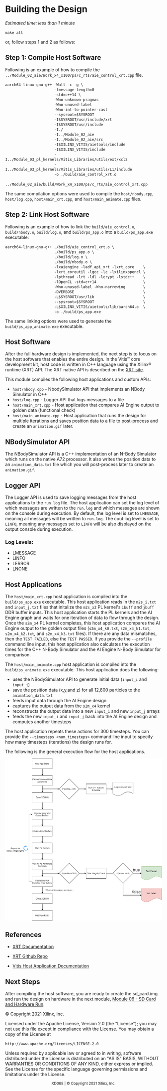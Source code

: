 # Building the Design

*Estimated time: less than 1 minute*

```
make all
```
or, follow steps 1 and 2 as follows:

## Step 1: Compile Host Software
Following is an example of how to compile the `../Module_02_aie/Work_x4_x100/ps/c_rts/aie_control_xrt.cpp` file.
```
aarch64-linux-gnu-g++ -Wall -c -g \
                      -fmessage-length=0
                      -std=c++14 \
                      -Wno-unknown-pragmas
                      -Wno-unused-label
                      -Wno-int-to-pointer-cast
                      --sysroot=$SYSROOT
                      -I$SYSROOT/usr/include/xrt
                      -I$SYSROOT/usr/include
                      -I./
                      -I../Module_02_aie
                      -I../Module_02_aie/src
                      -I$XILINX_VITIS/aietools/include
                      -I$XILINX_VITIS/include
                      -I../Module_03_pl_kernels/Vitis_Libraries/utils/ext/xcl2
                      -I../Module_03_pl_kernels/Vitis_Libraries/utils/L1/include
                      -o ./build/aie_control_xrt.o
                      ../Module_02_aie/build/Work_x4_x100/ps/c_rts/aie_control_xrt.cpp
```
The same compilation options were used to compile the `host/nbody.cpp`, `host/log.cpp`, `host/main_xrt.cpp`, and `host/main_animate.cpp` files.

## Step 2: Link Host Software
Following is an example of how to link the `build/aie_control.o`, `build/nbody.o`, `build/log.o`, and `build/ps_app.o` into a `build/ps_app.exe` executable:

```
aarch64-linux-gnu-g++ ./build/aie_control_xrt.o \
                      ./build/ps_app.o \
                      ./build/log.o \
                      ./build/nbody.o \
                      -lxaiengine -ladf_api_xrt -lxrt_core    \
                      -lxrt_coreutil -lgcc -lc -lxilinxopencl \
                      -lpthread -lrt -ldl -lcrypt -lstdc++    \
                      -lOpenCL -std=c++14                     \
                      -Wno-unused-label -Wno-narrowing        \
                      -DVERBOSE                               \
                      -L$SYSROOT/usr/lib                      \
                      --sysroot=$SYSROOT                      \  
                      -L$XILINX_VITIS/aietools/lib/aarch64.o  \
                      -o ./build/ps_app.exe
```
The same linking options were used to generate the `build/ps_app_animate.exe` executable.

## Host Software  
After the full hardware design is implemented, the next step is to focus on the host software that enables the entire design. In the Vitis™ core development kit, host code is written in C++ language using the Xilinx® runtime (XRT) API. The XRT native API is described on the [XRT site](https://xilinx.github.io/XRT/2021.1/html/xrt_native_apis.html).

This module compiles the following host applications and custom APIs:

* `host/nbody.cpp` - NbodySimulator API that implements an NBody Simulator in C++
* `host/log.cpp` - Logger API that logs messages to a file
* `host/main_xrt.cpp` - Host application that compares AI Engine output to golden data (functional check)
* `host/main_animate.cpp` - Host application that runs the design for multiple iterations and saves position data to a file to post-process and create an `animation.gif` later.

## NBodySimulator API
The NBodySimulator API is a C++ implementation of an N-Body Simulator which runs on the native A72 processor. It also writes the position data to an `animation_data.txt` file which you will post-process later to create an `animation.gif`.

## Logger API
The Logger API is used to save logging messages from the host applications to the `run.log` file. The host application can set the log level of which messages are written to the `run.log` and which messages are shown on the console during execution. By default, the log level is set to `LMESSAGE`, meaning all messages will be written to `run.log`. The cout log level is set to `LINFO`, meaning any messages set to `LINFO` will be also displayed on the output console during execution.

### Log Levels:

* LMESSAGE
* LINFO
* LERROR
* LNONE

## Host Applications
The `host/main_xrt.cpp` host application is compiled into the `build/ps_app.exe` executable. This host application reads in the `m2s_i.txt` and `input_j.txt` files that initalize the `m2s_x2` PL kernel's `ibuff` and `jbuff` DDR buffer inputs.  This host application starts the PL kernels and the AI Engine graph and waits for one iteration of data to flow through the design. Once the `s2m_x4` PL kernel completes, this host application compares the AI Engine output to the golden output files (`s2m_x4_k0.txt`, `s2m_x4_k1.txt`, `s2m_x4_k2.txt`, and `s2m_x4_k3.txt` files). If there are any data mismatches, then the `TEST FAILED`, else the `TEST PASSED`. If you provide the `--profile` command line input, this host application also calculates the execution times for the C++ N-Body Simulator and the AI Engine N-Body Simulator for comparison.

The `host/main_animate.cpp` host application is compiled into the `build/ps_animate.exe` executable. This host application does the following:

* uses the NBodySimulator API to generate initial data (`input_i` and `input_j`)
* save the position data (x,y,and z) for all 12,800 particles to the `animation_data.txt`
* feeds input data through the AI Engine design
* captures the output data from the `s2m_x4` kernel
* reconstructs the output data into a new `input_i` and new `input_j` arrays
* feeds the new `input_i` and `input_j` back into the AI Engine design and computes another timesteps

The host application repeats these actions for 300 timesteps. You can provide the `--timesteps <num_timesteps>` command line input to specify how many timesteps (iterations) the design runs for.

The following is the general execution flow for the host applications.

![alt text](images/host_app_flow_chart_2.PNG)

## References

* [XRT Documentation](https://xilinx.github.io/XRT/master/html/index.html)

* [XRT Github Repo](https://github.com/Xilinx/XRT)

* [Vitis Host Application Documentation](https://docs.xilinx.com/r/en-US/ug1393-vitis-application-acceleration/Host-Programming)

## Next Steps
After compiling the host software, you are ready to create the sd_card.img and run the design on hardware in the next module, [Module 06 - SD Card and Hardware Run](../Module_06_sd_card_and_hw_run).

© Copyright 2021 Xilinx, Inc.

Licensed under the Apache License, Version 2.0 (the "License");
you may not use this file except in compliance with the License.
You may obtain a copy of the License at

    http://www.apache.org/licenses/LICENSE-2.0


Unless required by applicable law or agreed to in writing, software
distributed under the License is distributed on an "AS IS" BASIS,
WITHOUT WARRANTIES OR CONDITIONS OF ANY KIND, either express or implied.
See the License for the specific language governing permissions and
limitations under the License.

<p align="center"><sup>XD068 | © Copyright 2021 Xilinx, Inc.</sup></p>
